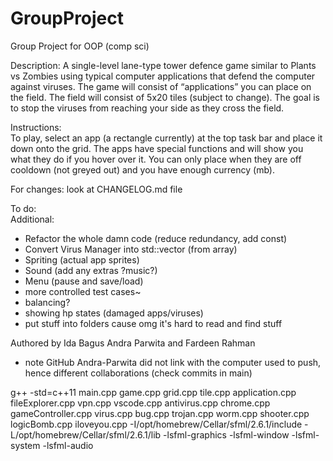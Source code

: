 # GroupProject
Group Project for OOP (comp sci)

Description:
A single-level lane-type tower defence game similar to Plants vs Zombies using typical computer applications that defend the computer against viruses. The game will consist of “applications” you can place on the field. The field will consist of  5x20 tiles (subject to change). The goal is to stop the viruses from reaching your side as they cross the field.  

Instructions:  
To play, select an app (a rectangle currently) at the top task bar and place it down onto the grid. The apps have special functions and will show you what they do if you hover over it. You can only place when they are off cooldown (not greyed out) and you have enough currency (mb). 

For changes: look at CHANGELOG.md file  

To do:  
Additional:  
- Refactor the whole damn code (reduce redundancy, add const)
- Convert Virus Manager into std::vector (from array)
- Spriting (actual app sprites)
- Sound (add any extras ?music?)
- Menu (pause and save/load)
- more controlled test cases~
- balancing?
- showing hp states (damaged apps/viruses)
- put stuff into folders cause omg it's hard to read and find stuff

Authored by Ida Bagus Andra Parwita and Fardeen Rahman
 - note GitHub Andra-Parwita did not link with the computer used to push, hence different collaborations (check commits in main)

g++ -std=c++11 main.cpp game.cpp grid.cpp tile.cpp application.cpp fileExplorer.cpp vpn.cpp vscode.cpp antivirus.cpp chrome.cpp gameController.cpp  virus.cpp bug.cpp trojan.cpp worm.cpp shooter.cpp logicBomb.cpp iloveyou.cpp -I/opt/homebrew/Cellar/sfml/2.6.1/include -L/opt/homebrew/Cellar/sfml/2.6.1/lib -lsfml-graphics -lsfml-window -lsfml-system -lsfml-audio
